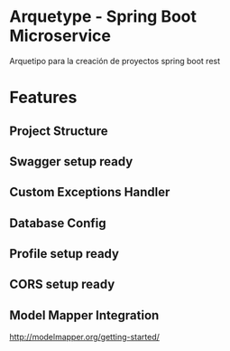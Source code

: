 # Arquetype - Spring Boot Microservice

Arquetipo para la creación de proyectos spring boot rest

# Features

## Project Structure

## Swagger setup ready

## Custom Exceptions Handler

## Database Config

## Profile setup ready

## CORS setup ready

## Model Mapper Integration
http://modelmapper.org/getting-started/
